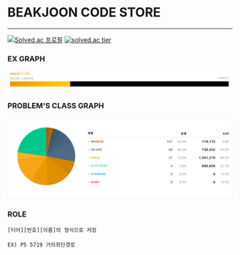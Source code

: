 # BEAKJOON CODE STORE
* * *
[![Solved.ac
프로필](http://mazassumnida.wtf/api/mini/generate_badge?boj=worldi77)](https://solved.ac/worldi77)
[![solved.ac tier](http://mazassumnida.wtf/api/v2/generate_badge?boj=worldi77)](https://solved.ac/worldi77)
### EX GRAPH
![EX_GRAPH](./image/graph.PNG)
### PROBLEM'S CLASS GRAPH
![CLASS_GRAPH](./image/graph2.PNG)
### ROLE
```
[티어][번호][이름]의 형식으로 저장

EX) P5 5719 거의최단경로
```

